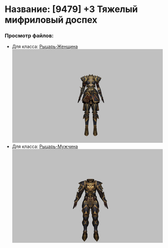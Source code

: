 # Название: [9479] +3 Тяжелый мифриловый доспех

### Просмотр файлов:
- Для класса: [Рыцарь-Женщина](Рыцарь-Женщина)
![p010021.png](Рыцарь-Женщина/p010021.png)
- Для класса: [Рыцарь-Мужчина](Рыцарь-Мужчина)
![p000021.png](Рыцарь-Мужчина/p000021.png)
